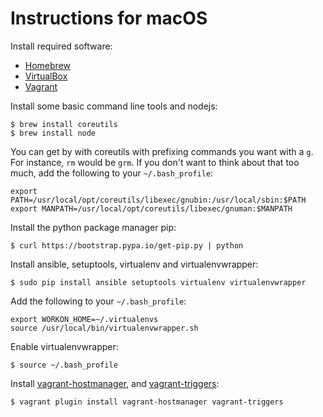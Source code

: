 # Instructions for macOS

Install required software:

* [Homebrew](http://brew.sh/)
* [VirtualBox](https://www.virtualbox.org/wiki/Downloads)
* [Vagrant](https://www.vagrantup.com/downloads.html)

Install some basic command line tools and nodejs:

```shell
$ brew install coreutils
$ brew install node
```

You can get by with coreutils with prefixing commands you want with a `g`. For instance, `rm` would be `grm`. If you don't want to think about that too much, add the following to your `~/.bash_profile`:

```shell
export PATH=/usr/local/opt/coreutils/libexec/gnubin:/usr/local/sbin:$PATH
export MANPATH=/usr/local/opt/coreutils/libexec/gnuman:$MANPATH
```

Install the python package manager pip:

```shell
$ curl https://bootstrap.pypa.io/get-pip.py | python
```

Install ansible, setuptools, virtualenv and virtualenvwrapper:

```shell
$ sudo pip install ansible setuptools virtualenv virtualenvwrapper
```

Add the following to your `~/.bash_profile`:

```shell
export WORKON_HOME=~/.virtualenvs
source /usr/local/bin/virtualenvwrapper.sh
```

Enable virtualenvwrapper:

```shell
$ source ~/.bash_profile
```

Install [vagrant-hostmanager](https://github.com/devopsgroup-io/vagrant-hostmanager), and [vagrant-triggers](https://github.com/emyl/vagrant-triggers):

```shell
$ vagrant plugin install vagrant-hostmanager vagrant-triggers
```
